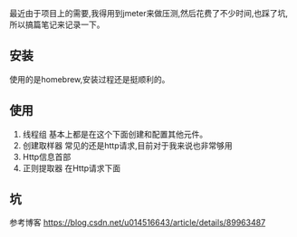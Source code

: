 最近由于项目上的需要,我得用到jmeter来做压测,然后花费了不少时间,也踩了坑,所以搞篇笔记来记录一下。
## 安装
使用的是homebrew,安装过程还是挺顺利的。
## 使用
1. 线程组
基本上都是在这个下面创建和配置其他元件。
2. 创建取样器
常见的还是http请求,目前对于我来说也非常够用
3. Http信息首部
4. 正则提取器
在Http请求下面
## 坑
参考博客
https://blog.csdn.net/u014516643/article/details/89963487